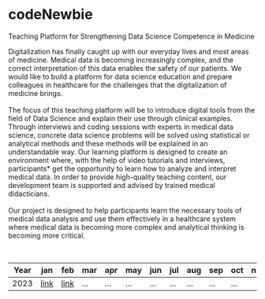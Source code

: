 # codeNewbie

Teaching Platform for Strengthening Data Science Competence in Medicine

Digitalization has finally caught up with our everyday lives and most areas of medicine. Medical data is becoming increasingly complex, and the correct interpretation of this data enables the safety of our patients. We would like to build a platform for data science education and prepare colleagues in healthcare for the challenges that the digitalization of medicine brings. <br><br>
The focus of this teaching platform will be to introduce digital tools from the field of Data Science and explain their use through clinical examples. Through interviews and coding sessions with experts in medical data science, concrete data science problems will be solved using statistical or analytical methods and these methods will be explained in an understandable way. Our learning platform is designed to create an environment where, with the help of video tutorials and interviews, participants* get the opportunity to learn how to analyze and interpret medical data. In order to provide high-quality teaching content, our development team is supported and advised by trained medical didacticians.<br><br>
Our project is designed to help participants learn the necessary tools of medical data analysis and use them effectively in a healthcare system where medical data is becoming more complex and analytical thinking is becoming more critical.

<br>

| Year | jan | feb | mar | apr | may | jun | jul | aug | sep | oct | nov | dec
| --- | --- | --- | --- | --- | --- | --- | --- | --- | --- | --- | --- | --- | 
| 2023 | [link](https://github.com/GrigorijSchleifer/codeNewbie/blob/main/2023/january.md) | [link](https://github.com/GrigorijSchleifer/codeNewbie/blob/main/2023/february.md) | ... | ... | ... | ... | ... | ... | ... | ... |
